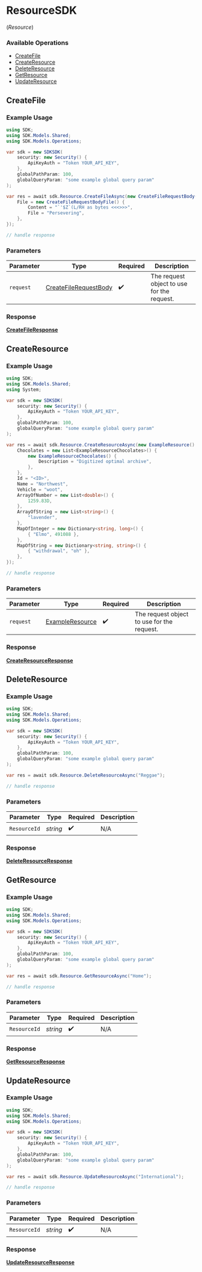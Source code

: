 # ResourceSDK
(*Resource*)

### Available Operations

* [CreateFile](#createfile)
* [CreateResource](#createresource)
* [DeleteResource](#deleteresource)
* [GetResource](#getresource)
* [UpdateResource](#updateresource)

## CreateFile

### Example Usage

```csharp
using SDK;
using SDK.Models.Shared;
using SDK.Models.Operations;

var sdk = new SDKSDK(
    security: new Security() {
        ApiKeyAuth = "Token YOUR_API_KEY",
    },
    globalPathParam: 100,
    globalQueryParam: "some example global query param"
);

var res = await sdk.Resource.CreateFileAsync(new CreateFileRequestBody() {
    File = new CreateFileRequestBodyFile() {
        Content = "`'$Z`(L/RH as bytes <<<>>>",
        File = "Persevering",
    },
});

// handle response
```

### Parameters

| Parameter                                                                 | Type                                                                      | Required                                                                  | Description                                                               |
| ------------------------------------------------------------------------- | ------------------------------------------------------------------------- | ------------------------------------------------------------------------- | ------------------------------------------------------------------------- |
| `request`                                                                 | [CreateFileRequestBody](../../models/operations/CreateFileRequestBody.md) | :heavy_check_mark:                                                        | The request object to use for the request.                                |


### Response

**[CreateFileResponse](../../models/operations/CreateFileResponse.md)**


## CreateResource

### Example Usage

```csharp
using SDK;
using SDK.Models.Shared;
using System;

var sdk = new SDKSDK(
    security: new Security() {
        ApiKeyAuth = "Token YOUR_API_KEY",
    },
    globalPathParam: 100,
    globalQueryParam: "some example global query param"
);

var res = await sdk.Resource.CreateResourceAsync(new ExampleResource() {
    Chocolates = new List<ExampleResourceChocolates>() {
        new ExampleResourceChocolates() {
            Description = "Digitized optimal archive",
        },
    },
    Id = "<ID>",
    Name = "Northwest",
    Vehicle = "woot",
    ArrayOfNumber = new List<double>() {
        1259.83D,
    },
    ArrayOfString = new List<string>() {
        "lavender",
    },
    MapOfInteger = new Dictionary<string, long>() {
        { "Elmo", 491088 },
    },
    MapOfString = new Dictionary<string, string>() {
        { "withdrawal", "oh" },
    },
});

// handle response
```

### Parameters

| Parameter                                                 | Type                                                      | Required                                                  | Description                                               |
| --------------------------------------------------------- | --------------------------------------------------------- | --------------------------------------------------------- | --------------------------------------------------------- |
| `request`                                                 | [ExampleResource](../../models/shared/ExampleResource.md) | :heavy_check_mark:                                        | The request object to use for the request.                |


### Response

**[CreateResourceResponse](../../models/operations/CreateResourceResponse.md)**


## DeleteResource

### Example Usage

```csharp
using SDK;
using SDK.Models.Shared;
using SDK.Models.Operations;

var sdk = new SDKSDK(
    security: new Security() {
        ApiKeyAuth = "Token YOUR_API_KEY",
    },
    globalPathParam: 100,
    globalQueryParam: "some example global query param"
);

var res = await sdk.Resource.DeleteResourceAsync("Reggae");

// handle response
```

### Parameters

| Parameter          | Type               | Required           | Description        |
| ------------------ | ------------------ | ------------------ | ------------------ |
| `ResourceId`       | *string*           | :heavy_check_mark: | N/A                |


### Response

**[DeleteResourceResponse](../../models/operations/DeleteResourceResponse.md)**


## GetResource

### Example Usage

```csharp
using SDK;
using SDK.Models.Shared;
using SDK.Models.Operations;

var sdk = new SDKSDK(
    security: new Security() {
        ApiKeyAuth = "Token YOUR_API_KEY",
    },
    globalPathParam: 100,
    globalQueryParam: "some example global query param"
);

var res = await sdk.Resource.GetResourceAsync("Home");

// handle response
```

### Parameters

| Parameter          | Type               | Required           | Description        |
| ------------------ | ------------------ | ------------------ | ------------------ |
| `ResourceId`       | *string*           | :heavy_check_mark: | N/A                |


### Response

**[GetResourceResponse](../../models/operations/GetResourceResponse.md)**


## UpdateResource

### Example Usage

```csharp
using SDK;
using SDK.Models.Shared;
using SDK.Models.Operations;

var sdk = new SDKSDK(
    security: new Security() {
        ApiKeyAuth = "Token YOUR_API_KEY",
    },
    globalPathParam: 100,
    globalQueryParam: "some example global query param"
);

var res = await sdk.Resource.UpdateResourceAsync("International");

// handle response
```

### Parameters

| Parameter          | Type               | Required           | Description        |
| ------------------ | ------------------ | ------------------ | ------------------ |
| `ResourceId`       | *string*           | :heavy_check_mark: | N/A                |


### Response

**[UpdateResourceResponse](../../models/operations/UpdateResourceResponse.md)**

